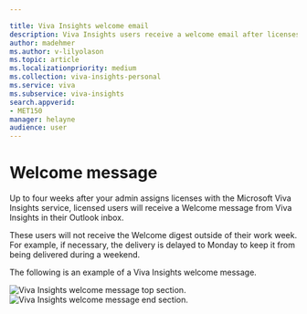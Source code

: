 ```yaml
---

title: Viva Insights welcome email
description: Viva Insights users receive a welcome email after licenses are assigned to them 
author: madehmer
ms.author: v-lilyolason
ms.topic: article
ms.localizationpriority: medium 
ms.collection: viva-insights-personal
ms.service: viva
ms.subservice: viva-insights 
search.appverid: 
- MET150 
manager: helayne
audience: user
---
```


# Welcome message

Up to four weeks after your admin assigns licenses with the Microsoft Viva Insights service, licensed users will receive a Welcome message from Viva Insights in their Outlook inbox.

These users will not receive the Welcome digest outside of their work week. For example, if necessary, the delivery is delayed to Monday to keep it from being delivered during a weekend.

The following is an example of a Viva Insights welcome message.

 ![Viva Insights welcome message top section.](../../Images/mya/use/welcome-email-1.png)
 ![Viva Insights welcome message end section.](../../Images/mya/use/welcome-email-2.png)
